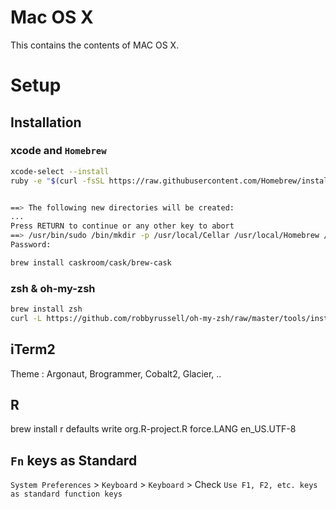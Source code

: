 # Mac OS X
This contains the contents of MAC OS X.

# Setup


## Installation

### xcode and `Homebrew`
```sh
xcode-select --install
ruby -e "$(curl -fsSL https://raw.githubusercontent.com/Homebrew/install/master/install)"


==> The following new directories will be created:
...
Press RETURN to continue or any other key to abort
==> /usr/bin/sudo /bin/mkdir -p /usr/local/Cellar /usr/local/Homebrew /usr/local/Frameworks /usr/local/bin /usr/local/etc /usr/local/include /usr/local/lib /usr/local/opt /usr/local/sbin /usr/local/share /usr/local/share/zsh /usr/local/share/zsh/site-functions /usr/local/var
Password:

brew install caskroom/cask/brew-cask

```
### zsh & oh-my-zsh

```sh
brew install zsh
curl -L https://github.com/robbyrussell/oh-my-zsh/raw/master/tools/install.sh | sh
```

## iTerm2

Theme : Argonaut, Brogrammer, Cobalt2, Glacier, ..


## R
brew install r
defaults write org.R-project.R force.LANG en_US.UTF-8


## `Fn` keys as Standard

`System Preferences` > `Keyboard` > `Keyboard` > Check `Use F1, F2, etc. keys as standard function keys`  


